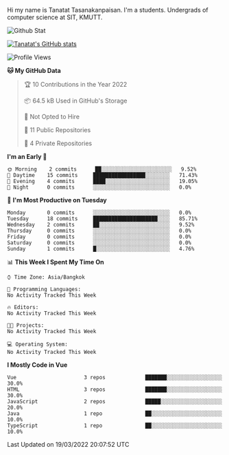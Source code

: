 Hi my name is Tanatat Tasanakanpaisan. I'm a students. Undergrads of computer science at SIT, KMUTT.

![Github Stat](https://github-profile-summary-cards.vercel.app/api/cards/profile-details?username=LilUzii-69&theme=dracula)

[![Tanatat's GitHub stats](https://github-readme-stats.vercel.app/api?username=LilUzii-69&show_icons=true&theme=radical)](https://github.com/anuraghazra/github-readme-stats)

<!--START_SECTION:waka-->
![Profile Views](http://img.shields.io/badge/Profile%20Views-0-blue)

**🐱 My GitHub Data** 

> 🏆 10 Contributions in the Year 2022
 > 
> 📦 64.5 kB Used in GitHub's Storage 
 > 
> 🚫 Not Opted to Hire
 > 
> 📜 11 Public Repositories 
 > 
> 🔑 4 Private Repositories  
 > 
**I'm an Early 🐤** 

```text
🌞 Morning    2 commits      ██░░░░░░░░░░░░░░░░░░░░░░░   9.52% 
🌆 Daytime    15 commits     █████████████████░░░░░░░░   71.43% 
🌃 Evening    4 commits      ████░░░░░░░░░░░░░░░░░░░░░   19.05% 
🌙 Night      0 commits      ░░░░░░░░░░░░░░░░░░░░░░░░░   0.0%

```
📅 **I'm Most Productive on Tuesday** 

```text
Monday       0 commits      ░░░░░░░░░░░░░░░░░░░░░░░░░   0.0% 
Tuesday      18 commits     █████████████████████░░░░   85.71% 
Wednesday    2 commits      ██░░░░░░░░░░░░░░░░░░░░░░░   9.52% 
Thursday     0 commits      ░░░░░░░░░░░░░░░░░░░░░░░░░   0.0% 
Friday       0 commits      ░░░░░░░░░░░░░░░░░░░░░░░░░   0.0% 
Saturday     0 commits      ░░░░░░░░░░░░░░░░░░░░░░░░░   0.0% 
Sunday       1 commits      █░░░░░░░░░░░░░░░░░░░░░░░░   4.76%

```


📊 **This Week I Spent My Time On** 

```text
⌚︎ Time Zone: Asia/Bangkok

💬 Programming Languages: 
No Activity Tracked This Week

🔥 Editors: 
No Activity Tracked This Week

🐱‍💻 Projects: 
No Activity Tracked This Week

💻 Operating System: 
No Activity Tracked This Week

```

**I Mostly Code in Vue** 

```text
Vue                      3 repos             ███████░░░░░░░░░░░░░░░░░░   30.0% 
HTML                     3 repos             ███████░░░░░░░░░░░░░░░░░░   30.0% 
JavaScript               2 repos             █████░░░░░░░░░░░░░░░░░░░░   20.0% 
Java                     1 repo              ██░░░░░░░░░░░░░░░░░░░░░░░   10.0% 
TypeScript               1 repo              ██░░░░░░░░░░░░░░░░░░░░░░░   10.0%

```



 Last Updated on 19/03/2022 20:07:52 UTC
<!--END_SECTION:waka-->